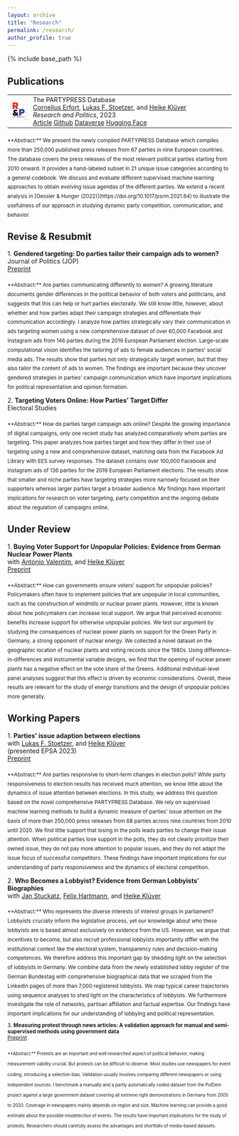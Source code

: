 ```yaml
---
layout: archive
title: "Research"
permalink: /research/
author_profile: true
---
```


{% include base_path %}

## Publications

<table style="border:none">
<tr>
<td width="10%" style="border:none">
  <img src="/files/57369_RAP.jpg" href="https://doi.org/10.1177/20531680231183512">

</td>
  <td style="border:none">
    The PARTYPRESS Database <br>
    <a href="https://www.corneliuserfort.de">Cornelius Erfort</a>, <a href="https://www.lukas-stoetzer.org">Lukas F. Stoetzer</a>, and <a href="http://www.heike-kluever.com">Heike Klüver</a> <br>
<i>Research and Politics</i>, 2023 <br>
     <a href="https://doi.org/10.1177/20531680231183512" class="btn btn-sm z-depth-0" role="button" rel="external nofollow noopener" target="_blank">Article</a>
                                        <a href="https://github.com/cornelius-erfort/partypress" class="btn btn-sm z-depth-0" role="button" rel="external nofollow noopener" target="_blank">Github</a>
                                        <a href="https://doi.org/10.7910/DVN/OINX7Q" class="btn btn-sm z-depth-0" role="button" rel="external nofollow noopener" target="_blank">Dataverse</a>
                                        <a href="https://huggingface.co/partypress/partypress-multilingual" class="btn btn-sm z-depth-0" role="button" rel="external nofollow noopener" target="_blank">Hugging Face</a>
</td>
</tr>
</table>
                     

<sub>
**Abstract:** We present the newly compiled PARTYPRESS Database which compiles more than 250,000 published press releases from 67 parties in nine European countries. The database covers the press releases of the most relevant political parties starting from 2010 onward. It provides a hand-labeled subset in 21 unique issue categories according to a general codebook. We discuss and evaluate different supervised machine learning approaches to obtain evolving issue agendas of the different parties. We extend a recent analysis in [Gessler & Hunger (2022)](https://doi.org/10.1017/psrm.2021.64) to illustrate the usefulness of our approach in studying dynamic party competition, communication, and behavior.
</sub>

## Revise & Resubmit


1\. **Gendered targeting: Do parties tailor their campaign ads to women?** <br>Journal of Politics (JOP) <br> <a href="https://osf.io/5vs9b/" class="btn btn-sm z-depth-0" role="button" rel="external nofollow noopener" target="_blank">Preprint</a>

<sub>
**Abstract:** Are parties communicating differently to women? A growing literature documents gender differences in the political behavior of both voters and politicians, and suggests that this can help or hurt parties electorally. We still know little, however, about whether and how parties adapt their campaign strategies and differentiate their communication accordingly. I analyze how parties strategically vary their communication in ads targeting women using a new comprehensive dataset of over 60,000 Facebook and Instagram ads from 146 parties during the 2019 European Parliament election. Large-scale computational vision identifies the tailoring of ads to female audiences in parties' social media ads. The results show that parties not only strategically target women, but that they also tailor the content of ads to women. The findings are important because they uncover gendered strategies in parties’ campaign communication which have important implications for political representation and opinion formation.
</sub>


2\. **Targeting Voters Online: How Parties’ Target Differ** <br> Electoral Studies <br>

<sub>
**Abstract:** How do parties target campaign ads online? Despite the growing importance of digital campaigns, only one recent study has analyzed comparatively whom parties are targeting. This paper analyzes how parties target and how they differ in their use of targeting using a new and comprehensive dataset, matching data from the Facebook Ad Library with EES survey responses. The dataset contains over 100,000 Facebook and Instagram ads of 136 parties for the 2019 European Parliament elections. The results show that smaller and niche parties have targeting strategies more narrowly focused on their supporters whereas larger parties target a broader audience. My findings have important implications for research on voter targeting, party competition and the ongoing debate about the regulation of campaigns online. 
</sub>

## Under Review

1\. **Buying Voter Support for Unpopular Policies: Evidence from German Nuclear Power Plants** <br>with [António Valentim](https://antoniovalentim.github.io), and [Heike Klüver](http://heike-kluever.com/) <br> <a href="https://doi.org/10.31219/osf.io/jnarh" class="btn btn-sm z-depth-0" role="button" rel="external nofollow noopener" target="_blank">Preprint</a>

<sub>
**Abstract:** How can governments ensure voters’ support for unpopular policies? Policymakers often have to implement policies that are unpopular in local communities, such as the construction of windmills or nuclear power plants. However, little is known about how policymakers can increase local support. We argue that perceived economic benefits increase support for otherwise unpopular policies. We test our argument by studying the consequences of nuclear power plants on support for the Green Party in Germany, a strong opponent of nuclear energy. We collected a novel dataset on the geographic location of nuclear plants and voting records since the 1980s. Using difference-in-differences and instrumental variable designs, we find that the opening of nuclear power plants has a negative effect on the vote share of the Greens. Additional individual-level panel analyses suggest that this effect is driven by economic considerations. Overall, these results are relevant for the study of energy transitions and the design of unpopular policies more generally.
</sub>

## Working Papers

1\. **Parties' issue adaption between elections**<br>  with [Lukas F. Stoetzer](http://lukas-stoetzer.org/), and [Heike Klüver](http://heike-kluever.com/) <br>
(presented EPSA 2023) <br> <a href="https://doi.org/10.31219/osf.io/6n3z4" class="btn btn-sm z-depth-0" role="button" rel="external nofollow noopener" target="_blank">Preprint</a>




<sub>
**Abstract:** Are parties responsive to short-term changes in election polls? While party responsiveness to election results has received much attention, we know little about the dynamics of issue attention between elections. In this study, we address this question based on the novel comprehensive PARTYPRESS Database. We rely on supervised machine learning methods to build a dynamic measure of parties' issue attention on the basis of more than 250,000 press releases from 68 parties across nine countries from 2010 until 2020. We find little support that losing in the polls leads parties to change their issue attention. When political parties lose support in the polls, they do not clearly prioritize their owned issue, they do not pay more attention to popular issues, and they do not adapt the issue focus of successful competitors. These findings have important implications for our understanding of party responsiveness and the dynamics of electoral competition.
</sub>


2\. **Who Becomes a Lobbyist? Evidence from German Lobbyists’ Biographies** <br> with [Jan Stuckatz](https://www.cbs.dk/en/research/departments-and-centres/department-of-international-economics-government-and-business/staff/jaegb), [Felix Hartmann](https://www.cbs.dk/en/research/departments-and-centres/department-of-international-economics-government-and-business/staff/fehaegb), and [Heike Klüver](http://heike-kluever.com/) <br> 

<sub>
**Abstract:** Who represents the diverse interests of interest groups in parliament? Lobbyists crucially inform the legislative process, yet our knowledge about who these lobbyists are is based almost exclusively on evidence from the US. However, we argue that incentives to become, but also recruit professional lobbyists  importantly differ with the institutional context like the electoral system, transparency rules and decision-making competences. We therefore address this important gap by shedding light on the selection of lobbyists in Germany. We combine data from the newly established lobby register of the German Bundestag with comprehensive biographical data that we scraped from the LinkedIn pages of more than 7,000 registered lobbyists. We map typical career trajectories using sequence analyses to shed light on the characteristics of lobbyists. We furthermore investigate the role of networks, partisan affiliation and factual expertise. Our findings have important implications for our understanding of lobbying and political representation.


3\. **Measuring protest through news articles: A validation approach for manual and semi-supervised methods using government data**  <br> <a href="https://osf.io/g9t8y/" class="btn btn-sm z-depth-0" role="button" rel="external nofollow noopener" target="_blank">Preprint</a>

<sub>
**Abstract:** Protests are an important and well researched aspect of political behavior, making measurement validity crucial. But protests can be difficult to observe. Most studies use newspapers for event coding, introducing a selection bias. Validation usually involves comparing different newspapers or using independent sources. I benchmark a manually and a partly automatically coded dataset from the PolDem project against a large government dataset covering all extreme right demonstrations in Germany from 2005 to 2020. Coverage in newspapers mainly depends on region and size. Machine learning can provide a good estimate about the possible misdetection of events. The results have important implications for the study of protests. Researchers should carefully assess the advantages and shortfalls of media-based datasets.
</sub>
